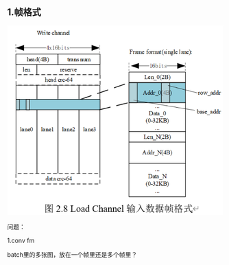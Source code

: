 ## 1.帧格式

![image-20220626141013659](readme.assets/image-20220626141013659.png)

问题：

1.conv fm

batch里的多张图，放在一个帧里还是多个帧里？